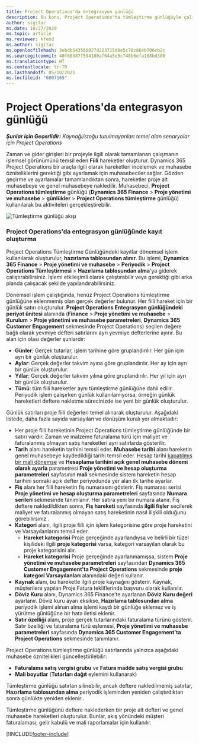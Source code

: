 ```yaml
---
title: Project Operations'da entegrasyon günlüğü
description: Bu konu, Project Operations'ta tümleştirme günlüğüyle çalışma hakkında bilgi sağlar.
author: sigitac
ms.date: 10/27/2020
ms.topic: article
ms.reviewer: kfend
ms.author: sigitac
ms.openlocfilehash: 3ebdb543560027d223715d0e5c70c864b706cb2c
ms.sourcegitcommit: 40f68387f594180af64a5e5c748b6efa188bd300
ms.translationtype: HT
ms.contentlocale: tr-TR
ms.lasthandoff: 05/10/2021
ms.locfileid: "6007165"
---
```

# <a name="integration-journal-in-project-operations"></a>Project Operations'da entegrasyon günlüğü

_**Şunlar için Geçerlidir:** Kaynağı/stoğu tutulmayanları temel alan senaryolar için Project Operations_

Zaman ve gider girişleri bir projeyle ilgili olarak tamamlanan çalışmanın işlemsel görünümünü temsil eden **Fiili** hareketler oluşturur. Dynamics 365 Project Operations bir araçla ilgili olarak hareketleri incelemek ve muhasebe özniteliklerini gerektiği gibi ayarlamak için muhasebeciler sağlar. Gözden geçirme ve ayarlamalar tamamlandıktan sonra, hareketler proje alt muhasebeye ve genel muhasebeye nakledilir. Muhasebeci, **Project Operations tümleştirme** günlüğü (**Dynamics 365 Finance** > **Proje yönetimi ve muhasebe** > **günlükler** > **Project Operations tümleştirme** günlüğü) kullanılarak bu aktiviteleri gerçekleştirebilir.

![Tümleştirme günlüğü akışı](./media/IntegrationJournal.png)

### <a name="create-records-in-the-project-operations-integration-journal"></a>Project Operations'da entegrasyon günlüğünde kayıt oluşturma

Project Operations Tümleştirme Günlüğündeki kayıtlar dönemsel işlem kullanılarak oluşturulur, **hazırlama tablosundan alınır**. Bu işlemi, **Dynamics 365 Finance** > **Proje yönetimi ve muhasebe** > **Periyodik** > **Project Operations Tümleştirmesi** > **Hazırlama tablosundan alma**'ya giderek çalıştırabilirsiniz. İşlemi etkileşimli olarak çalıştırabilir veya gerektiği gibi arka planda çalışacak şekilde yapılandırabilirsiniz.

Dönemsel işlem çalıştığında, henüz Project Operations tümleştirme günlüğüne eklenmemiş olan gerçek değerler bulunur. Her fiili hareket için bir günlük satırı oluşturulur.
**Project Operations Entegrasyon günlüğündeki periyot ünitesi** alanında (**Finance** > **Proje yönetimi ve muhasebe** > **Kurulum** > **Proje yönetimi ve muhasebe parametreleri**, **Dynamics 365 Customer Engagement** sekmesinde Project Operations) seçilen değere bağlı olarak yevmiye defteri satırlarını ayrı yevmiye defterlerine ayırır. Bu alan için olası değerler şunlardır:

  - **Günler**: Gerçek tutarlar, işlem tarihine göre gruplandırılır. Her gün için ayrı bir günlük oluşturulur.
  - **Aylar**: Gerçek değerler takvim ayına göre gruplandırılır. Her ay için ayrı bir günlük oluşturulur.
  - **Yıllar**: Gerçek değerler takvim yılına göre gruplandırılır. Her yıl için ayrı bir günlük oluşturulur.
  - **Tümü**: tüm fiili hareketler aynı tümleştirme günlüğüne dahil edilir. Periyodik işlem çalışırken günlük kullanılamıyorsa, örneğin günlük hareketleri deftere nakletme sürecinizde ise yeni bir günlük oluşturulur.

Günlük satırları proje fiili değerleri temel alınarak oluşturulur. Aşağıdaki listede, daha fazla sayıda varsayılan ve dönüşüm kuralı yer almaktadır:

  - Her proje fiili hareketinin Project Operations tümleştirme günlüğünde bir satırı vardır. Zaman ve malzeme faturalama türü için maliyet ve faturalanmış olmayan satış hareketleri ayrı satırlarda gösterilir.
  - **Tarih** alanı hareketin tarihini temsil eder. **Muhasebe tarihi** alanı hareketin genel muhasebeye kaydedildiği tarihi temsil eder. Hesap tarihi [kapatılmış bir mali dönemse](/dynamics365/finance/general-ledger/close-general-ledger-at-period-end) ve **Hesaplama tarihini açık genel muhasebe dönemi olarak ayarla** parametresi **Proje yönetimi ve hesap oluşturma parametreleri** sayfasının **mali** sekmesinde sistem hareketin hesap tarihini sonraki açık defter periyodunda yer alan ilk tarihe ayarlar.
  - **Fiş** alanı her fiili hareketin fiş numarasını gösterir. Fiş numarası serisi **Proje yönetimi ve hesap oluşturma parametreleri** sayfasında **Numara serileri** sekmesinde tanımlanır. Her satıra yeni bir numara atanır. Fiş deftere nakledildikten sonra, **Fiş hareketi** sayfasında **ilgili fişler** seçilerek maliyet ve faturalanmış olmayan satış hareketinin nasıl ilişkili olduğunu görebilirsiniz .
  - **Kategori** alanı, ilgili proje fiili için işlem kategorisine göre proje hareketini ve Varsayılanlarını temsil eder.
    - **Hareket kategorisi** Proje gerçeğinde ayarlandıysa ve belirli bir tüzel kişilideki ilgili **proje kategorisi** varsa, kategori varsayılan olarak bu proje kategorisini alır.
    - **Hareket kategorisi** Proje gerçeğinde ayarlanmamışsa, sistem **Proje yönetimi ve muhasebe parametreleri** sayfasından **Dynamics 365 Customer Engagement'ta Project Operations** sekmesinde **proje kategori Varsayılanları** alanındaki değeri kullanır.
  - **Kaynak** alanı, bu hareketle ilgili proje kaynağını gösterir. Kaynak, müşterilere yapılan Proje Fatura tekliflerinde başvuru olarak kullanılır.
  - **Döviz Kuru** alanı, Dynamics 365 Finance'te ayarlanan **Döviz Kuru değeri** ayarlanır. Döviz kuru ayarı eksikse, **Hazırlama tablosundan alma** periyodik işlemi alınan alma işlemi kaydı bir günlüğe eklemez ve iş yürütme günlüğüne bir hata iletisi eklenir.
  - **Satır özelliği** alanı, proje gerçek tutarlarındaki faturalama türünü gösterir. Satır özelliği ve faturalama türü eşlemesi, **Proje yönetimi ve muhasebe parametreleri** sayfasında **Dynamics 365 Customer Engagement'ta Project Operations** sekmesinde tanımlanır.

Project Operations tümleştirme günlüğü satırlarında yalnızca aşağıdaki muhasebe öznitelikleri güncelleştirilebilir:

- **Faturalama satış vergisi grubu** ve **Fatura madde satış vergisi grubu**
- **Mali boyutlar** (**Tutarları dağıt** eylemini kullanarak)

Tümleştirme günlüğü satırları silinebilir, ancak deftere nakledilmemiş satırlar, **Hazırlama tablosundan alma** periyodik işleminden yeniden çalıştırdıktan sonra günlükte yeniden eklenir .

Tümleştirme günlüğünü deftere naklederken bir proje alt defteri ve genel muhasebe hareketleri oluşturulur. Bunlar, akış yönündeki müşteri faturalaması, gelir kabulü ve mali raporlamalar için kullanılır.


[!INCLUDE[footer-include](../includes/footer-banner.md)]